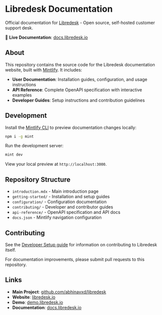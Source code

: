 # Libredesk Documentation

Official documentation for [Libredesk](https://libredesk.io) - Open source, self-hosted customer support desk.

🔗 **Live Documentation**: [docs.libredesk.io](https://docs.libredesk.io)

## About

This repository contains the source code for the Libredesk documentation website, built with [Mintlify](https://mintlify.com). It includes:

- **User Documentation**: Installation guides, configuration, and usage instructions
- **API Reference**: Complete OpenAPI specification with interactive examples
- **Developer Guides**: Setup instructions and contribution guidelines

## Development

Install the [Mintlify CLI](https://www.npmjs.com/package/mint) to preview documentation changes locally:

```bash
npm i -g mint
```

Run the development server:

```bash
mint dev
```

View your local preview at `http://localhost:3000`.

## Repository Structure

- `introduction.mdx` - Main introduction page
- `getting-started/` - Installation and setup guides
- `configuration/` - Configuration documentation
- `contributing/` - Developer and contributor guides
- `api-reference/` - OpenAPI specification and API docs
- `docs.json` - Mintlify navigation configuration

## Contributing

See the [Developer Setup guide](https://docs.libredesk.io/contributing/developer-setup) for information on contributing to Libredesk itself.

For documentation improvements, please submit pull requests to this repository.

## Links

- **Main Project**: [github.com/abhinavxd/libredesk](https://github.com/abhinavxd/libredesk)
- **Website**: [libredesk.io](https://libredesk.io)
- **Demo**: [demo.libredesk.io](https://demo.libredesk.io)
- **Documentation**: [docs.libredesk.io](https://docs.libredesk.io)